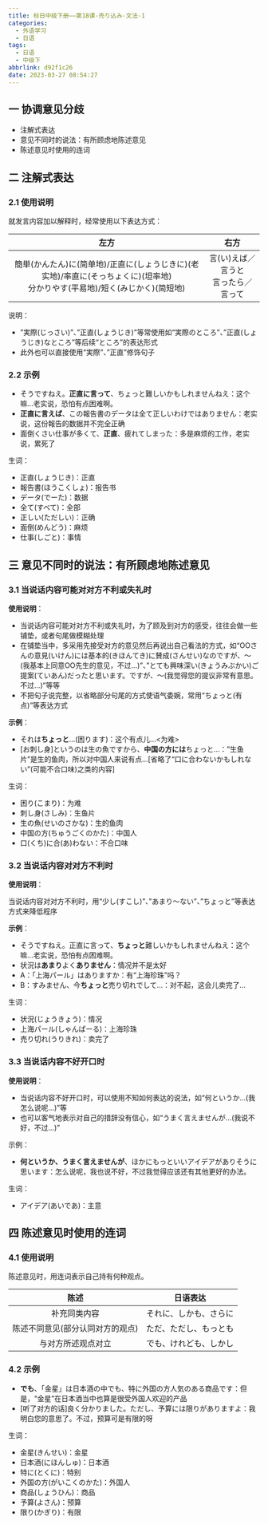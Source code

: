 ```yaml
---
title: 标日中级下册——第18课-売り込み-文法-1
categories:
  - 外语学习
  - 日语
tags:
  - 日语
  - 中级下
abbrlink: d92f1c26
date: 2023-03-27 08:54:27
---
```

## 一 协调意见分歧

* 注解式表达
* 意见不同时的说法：有所顾虑地陈述意见
* 陈述意见时使用的连词

<!--more-->

## 二 注解式表达

### 2.1 使用说明

就发言内容加以解释时，经常使用以下表达方式：

|                             左方                             |                  右方                  |
| :----------------------------------------------------------: | :------------------------------------: |
| 簡単(かんたん)に(简单地)/正直に(しょうじきに)(老实地)/率直に(そっちょくに)(坦率地)<br>分かりやす(平易地)/短く(みじかく)(简短地) | 言(い)えば／言うと<br>言ったら／言って |

说明：

* ”実際(じっさい)”、”正直(しょうじき)”等常使用如“実際のところ”、”正直(しょうじき)なところ”等后续“ところ”的表达形式
* 此外也可以直接使用“実際”、”正直”修饰句子

### 2.2 示例

* そうですねえ。**正直に言って**、ちょっと難しいかもしれませんねえ：这个嘛...老实说，恐怕有点困难啊。
* **正直に言えば**、この報告書のデータは全て正しいわけではありません：老实说，这份報告的数据并不完全正确
* 面倒くさい仕事が多くて、**正直**、疲れてしまった：多是麻烦的工作，老实说，累死了

生词：

* 正直(しょうじき)：正直
* 報告書(ほうこくしょ)：报告书
* データ(でーた)：数据
* 全て(すべて)：全部
* 正しい(ただしい)：正确
* 面倒(めんどう)：麻烦
* 仕事(しごと)：事情

## 三 意见不同时的说法：有所顾虑地陈述意见

### 3.1 当说话内容可能对对方不利或失礼时

**使用说明**：

* 当说话内容可能对对方不利或失礼时，为了顾及到对方的感受，往往会做一些铺垫，或者句尾做模糊处理
* 在铺垫当中，多采用先接受对方的意见然后再说出自己看法的方式，如“OOさんの意見(いけん)には基本的(きほんてき)に賛成(さんせい)なのですが、～(我基本上同意OO先生的意见，不过...)”、”とても興味深い(きょうみぶかい)ご提案(ていあん)だったと思います。ですが、～(我觉得您的提议非常有意思。不过...)”等等
* 不把句子说完整，以省略部分句尾的方式使语气委婉，常用“ちょっと(有点)”等表达方式

**示例**：

* それは**ちょっと**…(困ります)：这个有点儿...<为难>
* [お刺し身]というのは生の魚ですから、**中国の方には**ちょっと…：”生鱼片”是生的鱼肉，所以对中国人来说有点...[省略了“口に合わないかもしれない”(可能不合口味)之类的内容]

生词：

* 困り(こまり)：为难
* 刺し身(さしみ)：生鱼片
* 生の魚(せいのさかな)：生的鱼肉
* 中国の方(ちゅうごくのかた)：中国人
* 口(くち)に合(あ)わない：不合口味

### 3.2 当说话内容对对方不利时

**使用说明**：

当说话内容对对方不利时，用“少し(すこし)”、”あまり～ない”、”ちょっと”等表达方式来降低程序

**示例**：

* そうですねえ。正直に言って、**ちょっと**難しいかもしれませんねえ：这个嘛...老实说，恐怕有点困难啊。
* 状況は**あまり**よく**ありません**：情况并不是太好
* A：「上海パール」はありますか：有“上海珍珠”吗？
* B：すみません、今**ちょっと**売り切れでして…：对不起，这会儿卖完了...

生词：

* 状況(じょうきょう)：情况
* 上海パール(しゃんぱーる)：上海珍珠
* 売り切れ(うりきれ)：卖完了

### 3.3 当说话内容不好开口时

**使用说明**：

* 当说话内容不好开口时，可以使用不知如何表达的说法，如“何というか…(我怎么说呢...)”等
* 也可以客气地表示对自己的措辞没有信心，如“うまく言えませんが…(我说不好，不过...)”

示例：

* **何というか、うまく言えませんが**、ほかにもっといいアイデアがありそうに思います：怎么说呢，我也说不好，不过我觉得应该还有其他更好的办法。

生词：

* アイデア(あいであ)：主意

## 四 陈述意见时使用的连词

### 4.1 使用说明

陈述意见时，用连词表示自己持有何种观点。

|               陈述               |        日语表达        |
| :------------------------------: | :--------------------: |
|           补充同类内容           | それに、しかも、さらに |
| 陈述不同意见(部分认同对方的观点) | ただ、ただし、もっとも |
|        与对方所述观点对立        | でも、けれども、しかし |

### 4.2 示例

* **でも**、「金星」は日本酒の中でも、特に外国の方人気のある商品です：但是，“金星”在日本酒当中也算是很受外国人欢迎的产品
* [听了对方的话]良く分かりました。ただし、予算には限りがありますよ：我明白您的意思了。不过，预算可是有限的呀

生词：

* 金星(きんせい)：金星
* 日本酒(にほんしゅ)：日本酒
* 特に(とくに)：特别
* 外国の方(がいこくのかた)：外国人
* 商品(しょうひん)：商品
* 予算(よさん)：预算
* 限り(かぎり)：有限

